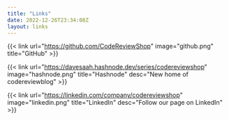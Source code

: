```yaml
---
title: "Links"
date: 2022-12-26T23:34:08Z
layout: links
---
```


{{< link url="https://github.com/CodeReviewShop" image="github.png" title="GitHub" >}}

{{< link url="https://davesaah.hashnode.dev/series/codereviewshop" image="hashnode.png" title="Hashnode" desc="New home of codereviewblog" >}}

{{< link url="https://linkedin.com/company/codereviewshop" image="linkedin.png" title="LinkedIn" desc="Follow our page on LinkedIn" >}}
